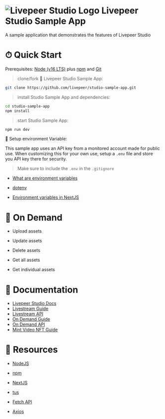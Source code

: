 # ![Livepeer Studio Logo](public/favicon.ico) Livepeer Studio Sample App 

A sample application that demonstrates the features of Livepeer Studio

# ⏱ Quick Start

Prerequisites: [Node (v16 LTS)](https://nodejs.org/en/download/) plus [npm](https://docs.npmjs.com/cli/v8/configuring-npm/install) and [Git](https://git-scm.com/downloads)

> clone/fork 🎥 Livepeer Studio Sample App:

```bash
git clone https://github.com/livepeer/studio-sample-app.git
```

> install Studio Sample App and dependencies:

```bash
cd studio-sample-app
npm install
```

> start Studio Sample App:

```bash
npm run dev
```

🔏 Setup environment Variable:

This sample app uses an API key from a monitored account made for public use. When customizing this for your own use,  setup a `.env` file and store you API key there for security. 
>Make sure to include the `.env` in the `.gitignore`

- [What are environment variables](https://www.freecodecamp.org/news/what-are-environment-variables-and-how-can-i-use-them-with-gatsby-and-netlify/)

- [dotenv](https://www.npmjs.com/package/dotenv)

- [Environment variables in NextJS](https://nextjs.org/docs/basic-features/environment-variables)
# 📼 On Demand 

- Upload assets

- Update assets

- Delete assets

- Get all assets

- Get individual assets

# 📜 Documentation

- [Livepeer Studio Docs](https://docs.livepeer.studio/)
- [Livestream Guide](https://docs.livepeer.studio/guides/livestreaming)
- [Livestream API](https://docs.livepeer.studio/references/stream/)
- [On Demand Guide](https://docs.livepeer.studio/guides/on-demand)
- [On Demand API](https://docs.livepeer.studio/references/vod/)
- [Mint Video NFT Guide](https://docs.livepeer.studio/guides/mint-guides/)


# 📖 Resources

- [NodeJS](https://nodejs.org/en/)

- [npm](https://docs.npmjs.com/cli/v8/configuring-npm/install)

- [NextJS](https://nextjs.org/)

- [tus](https://tus.io/)

- [Fetch API](https://developer.mozilla.org/en-US/docs/Web/API/Fetch_API)

- [Axios](https://axios-http.com/)

